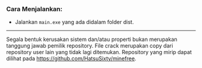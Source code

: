 ### Cara Menjalankan:  
- Jalankan `main.exe` yang ada didalam folder dist.

---

Segala bentuk kerusakan sistem dan/atau properti bukan merupakan tanggung jawab pemilik repository. File crack merupakan copy dari repository user lain yang tidak lagi ditemukan. Repository yang mirip dapat dilihat pada https://github.com/HatsuSixty/minefree. 